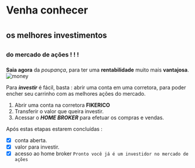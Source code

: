# Venha conhecer <h1> 
## os melhores investimentos <h2>
### do mercado de ações ! ! ! <h3>
**Saia agora** da _poupança_, para ter uma **rentabilidade** muito mais **vantajosa**.
![money](https://user-images.githubusercontent.com/61657926/93905833-cca5be00-fcd1-11ea-91b3-6089a9d988bb.jpg)

Para **_investir_** é fácil, basta :
abrir uma conta em uma corretora, para poder encher seu carrinho com as melhores ações do mercado.

1. Abrir uma conta na corretora **FIKERICO**
2. Transferir o valor que queira investir.
3. Acessar o **_HOME BROKER_** para efetuar os compras e vendas.

Após estas etapas estarem concluídas :
- [x] conta aberta.
- [x] valor para investir.
- [x] acesso ao home broker 
`Pronto você já é um investidor no mercado de ações`
